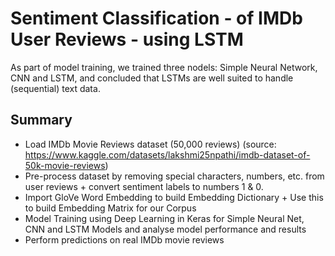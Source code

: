 # Sentiment Classification - of IMDb User Reviews - using LSTM

As part of model training, we trained three nodels: Simple Neural Network, CNN and LSTM, and concluded that LSTMs are well suited to handle (sequential) text data.


## Summary

- Load IMDb Movie Reviews dataset (50,000 reviews) (source: https://www.kaggle.com/datasets/lakshmi25npathi/imdb-dataset-of-50k-movie-reviews)
- Pre-process dataset by removing special characters, numbers, etc. from user reviews + convert sentiment labels to numbers 1 & 0.
- Import GloVe Word Embedding to build Embedding Dictionary + Use this to build Embedding Matrix for our Corpus
- Model Training using Deep Learning in Keras for Simple Neural Net, CNN and LSTM Models and analyse model performance and results
- Perform predictions on real IMDb movie reviews

